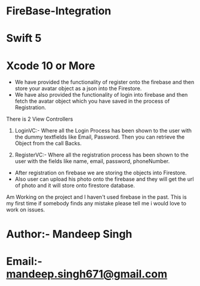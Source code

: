 # FireBase-Integration
# Swift 5
# Xcode 10 or More


- We have provided the functionality of register onto the firebase and then store your avatar object as a json into the Firestore.
- We have also provided the functionality of login into firebase and then fetch the avatar object which you have saved in the process of Registration.

There is 2 View Controllers
1. LoginVC:- Where all the Login Process has been shown to the user with the dummy textfields like Email, Password. Then you can retrieve the Object from the 
call Backs.

2. RegisterVC:- Where all the registration process has been shown to the user with the fields like name, email, password, phoneNumber.
  - After registration on firebase we are storing the objects into Firestore.
  - Also user can upload his photo onto the firebase and they will get the url of photo and it will store onto firestore database.
  
Am Working on the project and I haven't used firebase in the past. This is my first time if somebody finds any mistake please tell me i would love to work on issues.



# Author:- Mandeep Singh

# Email:- mandeep.singh671@gmail.com

